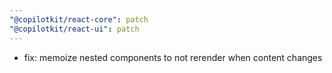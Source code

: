 ```yaml
---
"@copilotkit/react-core": patch
"@copilotkit/react-ui": patch
---
```


- fix: memoize nested components to not rerender when content changes

